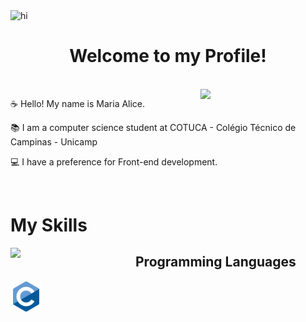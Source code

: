 <img src="https://www.imagensanimadas.com/data/media/280/estrela-imagem-animada-0071.gif" width="1000px" alt="hi" align="center"> <br>
 <h1 align="center" >Welcome to my Profile!</h1> 
 <br/>
<img src="https://i.gifer.com/origin/cb/cb7c480b6aede47a9776537673646e1e_w200.webp" width="200px"align="right">
 <p> ☕  Hello! My name is Maria Alice.</p>
 <p> 📚 I am a computer science student at COTUCA - Colégio Técnico de Campinas - Unicamp</p>
 <p> 💻 I have a preference for Front-end development.</p>
 <br/> 
<div>
<h1>My Skills</h1>
<img src="https://i.gifer.com/origin/af/af3898c603b08e23a57e91666ff0fab1_w200.webp" width="200px"align="left">
<h2>Programming Languages</h2>
<img src="https://raw.githubusercontent.com/devicons/devicon/master/icons/c/c-original.svg" width="50">
 

 </div>



 
<!--
*MaraAlce/MaraAlce* is a ✨ special ✨ repository because its `README.md` (this file) appears on your GitHub profile.

Here are some ideas to get you started:

- 🔭 I’m currently working on ...
- 🌱 I’m currently learning ...
- 👯 I’m looking to collaborate on ...
- 🤔 I’m looking for help with ...
- 💬 Ask me about ...
- 📫 How to reach me: ...
- 😄 Pronouns: ...
- ⚡ Fun fact: ...
-->

